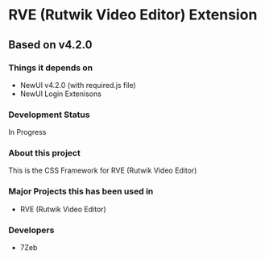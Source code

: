 # RVE (Rutwik Video Editor) Extension
## Based on v4.2.0

### Things it depends on
- NewUI v4.2.0 (with required.js file)
- NewUI Login Extenisons

### Development Status
In Progress

### About this project
This is the CSS Framework for RVE (Rutwik Video Editor)

### Major Projects this has been used in
- RVE (Rutwik Video Editor)

### Developers
- 7Zeb
